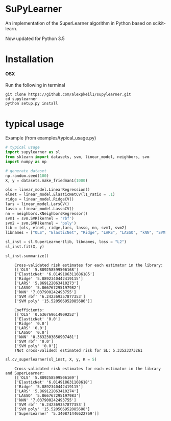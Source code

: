 SuPyLearner
===========

An implementation of the SuperLearner algorithm in Python based on scikit-learn.

Now updated for Python 3.5
# Installation
#### OSX
Run the following in terminal

    git clone https://github.com/alexpkeil1/supylearner.git
    cd supylearner
    python setup.py install

# typical usage
Example (from examples/typical_usage.py)

```python
# typical usage
import supylearner as sl
from sklearn import datasets, svm, linear_model, neighbors, svm
import numpy as np

# generate dataset
np.random.seed(100)
X, y = datasets.make_friedman1(1000)

ols = linear_model.LinearRegression()
elnet = linear_model.ElasticNetCV(l1_ratio = .1)
ridge = linear_model.RidgeCV()
lars = linear_model.LarsCV()
lasso = linear_model.LassoCV()
nn = neighbors.KNeighborsRegressor()
svm1 = svm.SVR(kernel = 'rbf') 
svm2 = svm.SVR(kernel = 'poly')
lib = [ols, elnet, ridge,lars, lasso, nn, svm1, svm2]
libnames = ["OLS", "ElasticNet", "Ridge", "LARS", "LASSO", "kNN", "SVM rbf", "SVM poly"]

sl_inst = sl.SuperLearner(lib, libnames, loss = "L2")
sl_inst.fit(X, y)

sl_inst.summarize()
```

```
    Cross-validated risk estimates for each estimator in the library:
    [['OLS' '5.889258599506168']
    ['ElasticNet' '6.0149186311686185']
    ['Ridge' '5.8892340442419115']
    ['LARS' '5.869122063410273']
    ['LASSO' '5.866767295197982']
    ['kNN' '7.037900242493755']
    ['SVM rbf' '6.242369357877353']
    ['SVM poly' '15.520506952085686']]

    Coefficients:
    [['OLS' '0.636769614909252']
    ['ElasticNet' '0.0']
    ['Ridge' '0.0']
    ['LARS' '0.0']
    ['LASSO' '0.0']
    ['kNN' '0.3632303850907481']
    ['SVM rbf' '0.0']
    ['SVM poly' '0.0']]
    (Not cross-valided) estimated risk for SL: 5.33523373261
```

```python
sl.cv_superlearner(sl_inst, X, y, K = 5)
```
```
    Cross-validated risk estimates for each estimator in the library and SuperLearner:
    [['OLS' '5.889258599506169']
    ['ElasticNet' '6.014918631168618']
    ['Ridge' '5.8892340442419115']
    ['LARS' '5.869122063410274']
    ['LASSO' '5.866767295197983']
    ['kNN' '7.037900242493755']
    ['SVM rbf' '6.242369357877353']
    ['SVM poly' '15.520506952085688']
    ['SuperLearner' '5.340871446622769']]
```
